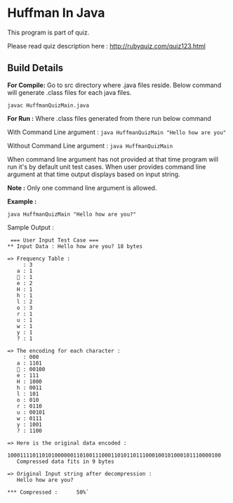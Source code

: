 # Huffman In Java

This program is part of quiz.

Please read quiz description here : 
http://rubyquiz.com/quiz123.html

**Build Details**
-----------------

**For Compile:** Go to src directory where .java files reside. Below command will generate .class files for each java files.

`javac HuffmanQuizMain.java`


**For Run :** Where .class files generated from there run below command 

With Command Line argument : 
`java HuffmanQuizMain "Hello how are you"`

Without Command Line argument :
`java HuffmanQuizMain`


When command line argument has not provided at that time program will run it's by default unit test cases.
When user provides command line argument at that time output displays based on input string.

**Note :** Only one command line argument is allowed.

**Example :**
```
java HuffmanQuizMain "Hello how are you?"
```
Sample Output :

```
 === User Input Test Case === 
** Input Data : Hello how are you? 18 bytes

=> Frequency Table : 
     : 3
   a : 1
    : 1
   e : 2
   H : 1
   h : 1
   l : 2
   o : 3
   r : 1
   u : 1
   w : 1
   y : 1
   ? : 1

=> The encoding for each character : 
     : 000
   a : 1101
    : 00100
   e : 111
   H : 1000
   h : 0011
   l : 101
   o : 010
   r : 0110
   u : 00101
   w : 0111
   y : 1001
   ? : 1100

=> Here is the original data encoded : 
   10001111011010100000011010011100011010110111000100101000101110000100
   Compressed data fits in 9 bytes

=> Original Input string after decompression : 
   Hello how are you?

*** Compressed :      50%`
```
